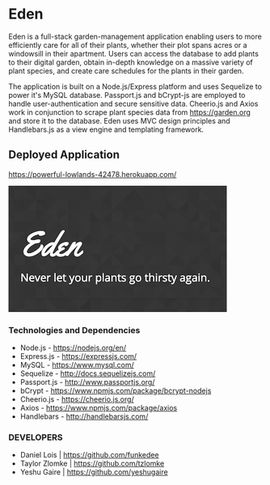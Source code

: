 # Eden
Eden is a full-stack garden-management application enabling users to more efficiently care for all of their plants, whether their plot spans acres or a windowsill in their apartment. Users can access the database to add plants to their digital garden, obtain in-depth knowledge on a massive variety of plant species, and create care schedules for the plants in their garden.

The application is built on a Node.js/Express platform and uses Sequelize to power it's MySQL database. Passport.js and bCrypt-js are employed to handle user-authentication and secure sensitive data. Cheerio.js and Axios work in conjunction to scrape plant species data from https://garden.org and store it to the database. Eden uses MVC design principles and Handlebars.js as a view engine and templating framework.

## Deployed Application
https://powerful-lowlands-42478.herokuapp.com/

![Landing Page](public/images/eden.png)

### Technologies and Dependencies
- Node.js - https://nodejs.org/en/
- Express.js - https://expressjs.com/
- MySQL - https://www.mysql.com/
- Sequelize - http://docs.sequelizejs.com/
- Passport.js - http://www.passportjs.org/
- bCrypt - https://www.npmjs.com/package/bcrypt-nodejs
- Cheerio.js - https://cheerio.js.org/
- Axios - https://www.npmjs.com/package/axios
- Handlebars - http://handlebarsjs.com/

### DEVELOPERS
- Daniel Lois | https://github.com/funkedee
- Taylor Zlomke | https://github.com/tzlomke 
- Yeshu Gaire | https://github.com/yeshugaire
